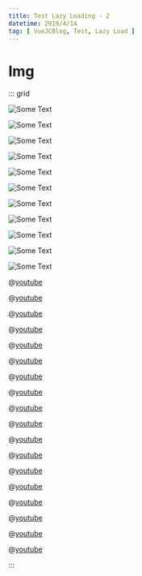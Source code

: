 ```yaml
---
title: Test Lazy Loading - 2
datetime: 2019/4/14
tag: [ VueJCBlog, Test, Lazy Load ]
---
```


# Img

::: grid

![Some Text](https://gncc.ca/wp-content/uploads/2018/10/instagram-logo-square.png)

![Some Text](https://gncc.ca/wp-content/uploads/2018/10/instagram-logo-square.png)

![Some Text](https://gncc.ca/wp-content/uploads/2018/10/instagram-logo-square.png)

![Some Text](https://gncc.ca/wp-content/uploads/2018/10/instagram-logo-square.png)

![Some Text](https://gncc.ca/wp-content/uploads/2018/10/instagram-logo-square.png)

![Some Text](https://gncc.ca/wp-content/uploads/2018/10/instagram-logo-square.png)

![Some Text](https://gncc.ca/wp-content/uploads/2018/10/instagram-logo-square.png)

![Some Text](https://gncc.ca/wp-content/uploads/2018/10/instagram-logo-square.png)

![Some Text](https://gncc.ca/wp-content/uploads/2018/10/instagram-logo-square.png)

![Some Text](https://gncc.ca/wp-content/uploads/2018/10/instagram-logo-square.png)

![Some Text](https://gncc.ca/wp-content/uploads/2018/10/instagram-logo-square.png)

@[youtube](https://www.youtube.com/embed/bTqVqk7FSmY)

@[youtube](https://www.youtube.com/embed/bTqVqk7FSmY)

@[youtube](https://www.youtube.com/embed/bTqVqk7FSmY)

@[youtube](https://www.youtube.com/embed/bTqVqk7FSmY)

@[youtube](https://www.youtube.com/embed/bTqVqk7FSmY)

@[youtube](https://www.youtube.com/embed/bTqVqk7FSmY)

@[youtube](https://www.youtube.com/embed/bTqVqk7FSmY)

@[youtube](https://www.youtube.com/embed/bTqVqk7FSmY)

@[youtube](https://www.youtube.com/embed/bTqVqk7FSmY)

@[youtube](https://www.youtube.com/embed/bTqVqk7FSmY)

@[youtube](https://www.youtube.com/embed/bTqVqk7FSmY)

@[youtube](https://www.youtube.com/embed/bTqVqk7FSmY)

@[youtube](https://www.youtube.com/embed/bTqVqk7FSmY)

@[youtube](https://www.youtube.com/embed/bTqVqk7FSmY)

@[youtube](https://www.youtube.com/embed/bTqVqk7FSmY)

@[youtube](https://www.youtube.com/embed/bTqVqk7FSmY)

@[youtube](https://www.youtube.com/embed/bTqVqk7FSmY)

@[youtube](https://www.youtube.com/embed/bTqVqk7FSmY)

:::